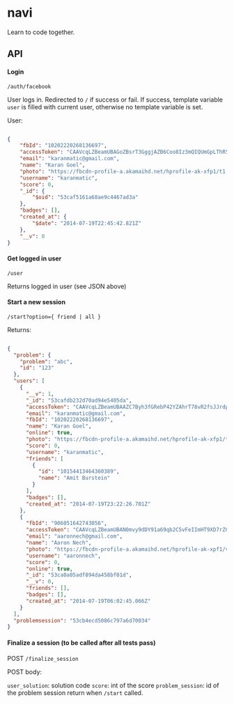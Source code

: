 navi
====

Learn to code together.

## API

#### Login

`/auth/facebook`

User logs in. Redirected to `/` if success or fail. If success, template variable `user` is filled with current user, otherwise no template variable is set.

User:

```json

{
    "fbId": "10202220268136697",
    "accessToken": "CAAVcqLZBeamUBAGoZBsrT3GggjAZB6Coo8Iz3mQIQUmGpLThR54uvzhPam6JneCQbxnFdwbshnpZB7NGCT3PRzDtGyC4chNxgDJAfMICWWdy2Rxg7OgLTPBnSPQKFn17fN7YeTZAmlYK2CD3fJNJoypZCZBJMBjAoLo2QjB8pAYOfGJpbZC11Y7vyKGXqTYK5dgM3WPdpQEGn4ce9YMZAWuZAx",
    "email": "karanmatic@gmail.com",
    "name": "Karan Goel",
    "photo": "https://fbcdn-profile-a.akamaihd.net/hprofile-ak-xfp1/t1.0-1/c0.0.50.50/p50x50/10516657_10202169490827296_7325358078564518505_n.jpg",
    "username": "karanmatic",
    "score": 0,
    "_id": {
        "$oid": "53caf5161a68ae9c4467ad3a"
    },
    "badges": [],
    "created_at": {
        "$date": "2014-07-19T22:45:42.821Z"
    },
    "__v": 0
}
```

#### Get logged in user

`/user`

Returns logged in user (see JSON above)

#### Start a new session

`/start?option={ friend | all }`

Returns:

```json

{
  "problem": {
    "problem": "abc",
    "id": "123"
  },
  "users": [
    {
      "__v": 1,
      "_id": "53cafdb232d70ad94e5405da",
      "accessToken": "CAAVcqLZBeamUBAAZC7Byh3fGRebP42YZAhrT78vR2fsJJrdpp9ASkCUbHqri75RJB7KzFwIPemQzZCyjPhDSE3e5ZBW9FgEQaxp5g48lMjenKvKkjly7kRhaZBy19GiCA0DmnEL1ZAL4gwVLJXdRT5XGz5m65PrK4pPngnROCj2n6959TTffHl2wNbIFoFZAqOEZCoDTZCBu9ZAZAqXy4qI1ZBjEJ",
      "email": "karanmatic@gmail.com",
      "fbId": "10202220268136697",
      "name": "Karan Goel",
      "online": true,
      "photo": "https://fbcdn-profile-a.akamaihd.net/hprofile-ak-xfp1/t1.0-1/c0.0.50.50/p50x50/10516657_10202169490827296_7325358078564518505_n.jpg",
      "score": 0,
      "username": "karanmatic",
      "friends": [
        {
          "id": "10154413464360389",
          "name": "Amit Burstein"
        }
      ],
      "badges": [],
      "created_at": "2014-07-19T23:22:26.701Z"
    },
    {
      "fbId": "906051642743056",
      "accessToken": "CAAVcqLZBeamUBAN0mvy9dDY91a69qb2C5vFeIImHT9XD7rZCIxFerFyjQ5JAEskiBN5nYogzkqp9pUeCxuTGXREWFC14WkXiVuOlA5b7Ys8KKHePtxKR63q23B9D0vCfP3ZCMSuWE4lZCIOJM3ZCitutmdZCyuJuXQ0Q729Isxi8Qpew8aoRAMHFFTWw15GrH6W3VbUzPc28yMJTgnbqFy",
      "email": "aaronnech@gmail.com",
      "name": "Aaron Nech",
      "photo": "https://fbcdn-profile-a.akamaihd.net/hprofile-ak-xpf1/v/t1.0-1/p50x50/10371722_870614516286769_8649038283816225099_n.jpg?oh=66f989c7990e7d206b33e86f0571d0bd&oe=543DCE97&__gda__=1414269500_687f8da6ee927db59615b3d4d1e13d1d",
      "username": "aaronnech",
      "score": 0,
      "online": true,
      "_id": "53ca0a05adf894da458bf01d",
      "__v": 0,
      "friends": [],
      "badges": [],
      "created_at": "2014-07-19T06:02:45.066Z"
    }
  ],
  "problemsession": "53cb4ecd5086c797a6d70034"
}
```

#### Finalize a session (to be called after all tests pass)

POST `/finalize_session`

POST body:

`user_solution`: solution code
`score`: int of the score
`problem_session`: id of the problem session return when `/start` called.
